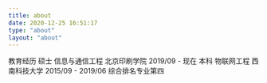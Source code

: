 ```yaml
---
title: about
date: 2020-12-25 16:51:17
type: "about"
layout: "about"
---
```

教育经历
硕士 信息与通信工程 北京印刷学院 2019/09 - 现在
本科 物联网工程 西南科技大学 2015/09 - 2019/06 综合排名专业第四